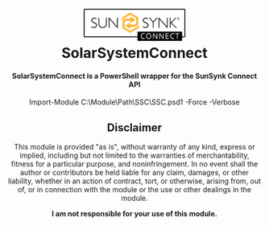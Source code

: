<h1 align="center">
  <br>
  <img src=".\ssc_logo.webp" alt="logo" width = 40% ></a>
  <br>
  SolarSystemConnect
  <br>
</h1>
<h4 align="center">
SolarSystemConnect is a PowerShell wrapper for the SunSynk Connect API
</h4>
<div align="center">
Import-Module C:\Module\Path\SSC\SSC.psd1 -Force -Verbose

## Disclaimer

This module is provided "as is", without warranty of any kind, express or implied, including but not limited to the warranties of merchantability, fitness for a particular purpose, and noninfringement. In no event shall the author or contributors be held liable for any claim, damages, or other liability, whether in an action of contract, tort, or otherwise, arising from, out of, or in connection with the module or the use or other dealings in the module.

**I am not responsible for your use of this module.**
</div>
